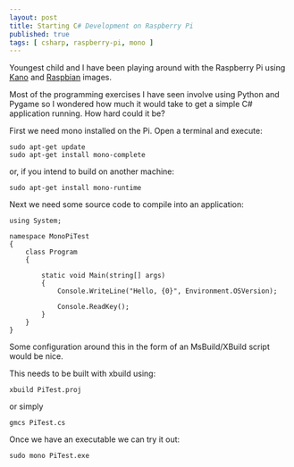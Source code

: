```yaml
---
layout: post
title: Starting C# Development on Raspberry Pi
published: true
tags: [ csharp, raspberry-pi, mono ]
---
```


Youngest child and I have been playing around with the Raspberry Pi using 
[Kano](http://www.kano.me/) and [Raspbian](http://www.raspbian.org/) images.

Most of the programming exercises I have seen involve using Python and Pygame 
so I wondered how much it would take to get a simple C# application running. 
How hard could it be?


First we need mono installed on the Pi. Open a terminal and execute:

	sudo apt-get update
	sudo apt-get install mono-complete
	
or, if you intend to build on another machine:

	sudo apt-get install mono-runtime

Next we need some source code to compile into an application:

	using System;

	namespace MonoPiTest
	{
		class Program
		{

			static void Main(string[] args)
			{
				Console.WriteLine("Hello, {0}", Environment.OSVersion);

				Console.ReadKey();
			}
		}
	}	

Some configuration around this in the form of an MsBuild/XBuild script would 
be nice.

This needs to be built with xbuild using:

	xbuild PiTest.proj 
	
or simply

	gmcs PiTest.cs

Once we have an executable we can try it out:

	sudo mono PiTest.exe
	


